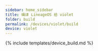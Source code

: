 ```yaml
---
sidebar: home_sidebar
title: 编译 LineageOS 给 violet
folder: build
permalink: /devices/violet/build
device: violet
---
```

{% include templates/device_build.md %}
